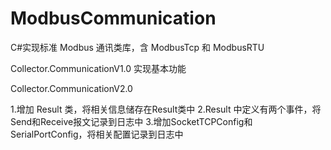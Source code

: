 # ModbusCommunication
C#实现标准 Modbus 通讯类库，含 ModbusTcp 和 ModbusRTU 

Collector.CommunicationV1.0 实现基本功能 

Collector.CommunicationV2.0 

1.增加 Result 类，将相关信息储存在Result类中 
2.Result 中定义有两个事件，将Send和Receive报文记录到日志中 
3.增加SocketTCPConfig和SerialPortConfig，将相关配置记录到日志中
